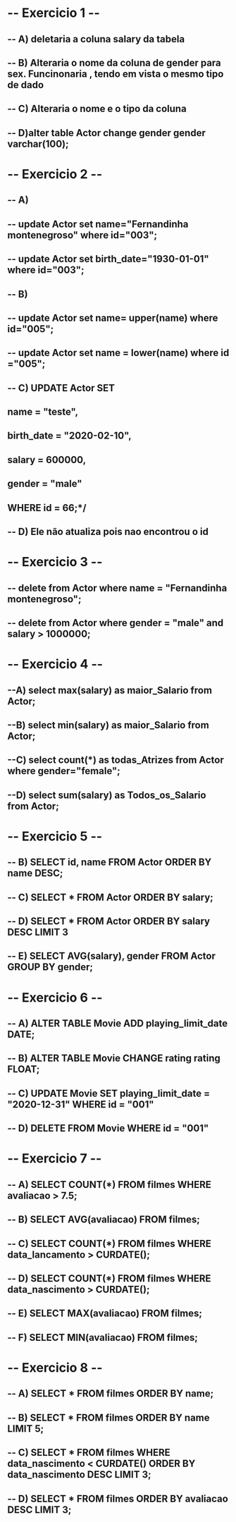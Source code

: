 #		-- Exercicio 1 --

## -- A) deletaria a coluna salary da tabela
## -- B) Alteraria o nome da coluna de gender para sex. Funcinonaria , tendo em vista o mesmo tipo de dado
## -- C) Alteraria o nome e o tipo da coluna 
## -- D)alter table Actor change gender gender varchar(100);

#		-- Exercicio 2 --       

## -- A)
## -- update Actor set name="Fernandinha montenegroso" where id="003";
## -- update Actor set birth_date="1930-01-01" where id="003";          

## -- B)
## -- update Actor set name= upper(name) where id="005";
## -- update Actor set name = lower(name) where id ="005";

## -- C) UPDATE Actor SET 
## 		name = "teste",
## 		birth_date = "2020-02-10",
## 		salary = 600000,
## 		gender = "male"
## WHERE id = 66;*/

## -- D) Ele não atualiza pois nao encontrou o id

#		-- Exercicio 3 --

## -- delete from Actor where name = "Fernandinha montenegroso";
## -- delete from Actor where gender = "male" and salary > 1000000;

#		-- Exercicio 4 --
        
## --A) select max(salary) as maior_Salario from Actor;
## --B) select min(salary) as maior_Salario from Actor;
## --C) select count(*) as todas_Atrizes from Actor where gender="female";
## --D) select sum(salary) as Todos_os_Salario from Actor;

#		-- Exercicio 5 --

## -- B) SELECT id, name FROM Actor ORDER BY name DESC;
## -- C) SELECT * FROM Actor ORDER BY salary;
## -- D) SELECT * FROM Actor ORDER BY salary DESC LIMIT 3
## -- E) SELECT AVG(salary), gender FROM Actor GROUP BY gender;

#		-- Exercicio 6 --    

## -- A) ALTER TABLE Movie ADD playing_limit_date DATE;
## -- B) ALTER TABLE Movie CHANGE rating rating FLOAT;
## -- C) UPDATE Movie SET playing_limit_date = "2020-12-31" WHERE id = "001"   
## -- D) DELETE FROM Movie WHERE id = "001"

#		-- Exercicio 7 --

## -- A) SELECT COUNT(*) FROM filmes WHERE avaliacao > 7.5;
## -- B) SELECT AVG(avaliacao) FROM filmes;
## -- C) SELECT COUNT(*) FROM filmes WHERE data_lancamento > CURDATE();
## -- D) SELECT COUNT(*) FROM filmes WHERE data_nascimento > CURDATE();
## -- E) SELECT MAX(avaliacao) FROM filmes;
## -- F) SELECT MIN(avaliacao) FROM filmes;  

#	-- Exercicio 8 --      

## -- A) SELECT * FROM filmes ORDER BY name;
## -- B) SELECT * FROM filmes ORDER BY name LIMIT 5;
## -- C) SELECT * FROM filmes WHERE data_nascimento < CURDATE() ORDER BY data_nascimento DESC LIMIT 3;
## -- D) SELECT * FROM filmes ORDER BY avaliacao DESC LIMIT 3;
    
